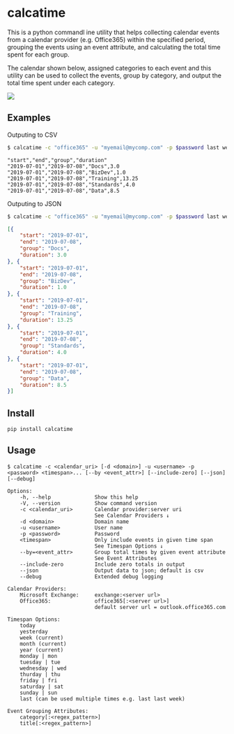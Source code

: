 # calcatime

This is a python commandl ine utility that helps collecting calendar events from a calendar provider (e.g. Office365) within the specified period, grouping the events using an event attribute, and calculating the total time spent for each group.

The calendar shown below, assigned categories to each event and this utility can be used to collect the events, group by category, and output the total time spent under each category.

![](art/calendar.png)

## Examples

Outputing to CSV

```bash
$ calcatime -c "office365" -u "myemail@mycomp.com" -p $password last week
```

```
"start","end","group","duration"
"2019-07-01","2019-07-08","Docs",3.0
"2019-07-01","2019-07-08","BizDev",1.0
"2019-07-01","2019-07-08","Training",13.25
"2019-07-01","2019-07-08","Standards",4.0
"2019-07-01","2019-07-08","Data",8.5
```

Outputing to JSON

```bash
$ calcatime -c "office365" -u "myemail@mycomp.com" -p $password last week --json
```

```json
[{
    "start": "2019-07-01",
    "end": "2019-07-08",
    "group": "Docs",
    "duration": 3.0
}, {
    "start": "2019-07-01",
    "end": "2019-07-08",
    "group": "BizDev",
    "duration": 1.0
}, {
    "start": "2019-07-01",
    "end": "2019-07-08",
    "group": "Training",
    "duration": 13.25
}, {
    "start": "2019-07-01",
    "end": "2019-07-08",
    "group": "Standards",
    "duration": 4.0
}, {
    "start": "2019-07-01",
    "end": "2019-07-08",
    "group": "Data",
    "duration": 8.5
}]
```

## Install

```
pip install calcatime
```

## Usage

```
$ calcatime -c <calendar_uri> [-d <domain>] -u <username> -p <password> <timespan>... [--by <event_attr>] [--include-zero] [--json] [--debug]

Options:
    -h, --help              Show this help
    -V, --version           Show command version
    -c <calendar_uri>       Calendar provider:server uri
                            See Calendar Providers ↓
    -d <domain>             Domain name
    -u <username>           User name
    -p <password>           Password
    <timespan>              Only include events in given time span
                            See Timespan Options ↓
    --by=<event_attr>       Group total times by given event attribute
                            See Event Attributes
    --include-zero          Include zero totals in output
    --json                  Output data to json; default is csv
    --debug                 Extended debug logging

Calendar Providers:
    Microsoft Exchange:     exchange:<server url>
    Office365:              office365[:<server url>]
                            default server url = outlook.office365.com

Timespan Options:
    today
    yesterday
    week (current)
    month (current)
    year (current)
    monday | mon
    tuesday | tue
    wednesday | wed
    thurday | thu
    friday | fri
    saturday | sat
    sunday | sun
    last (can be used multiple times e.g. last last week)

Event Grouping Attributes:
    category[:<regex_pattern>]
    title[:<regex_pattern>]
```